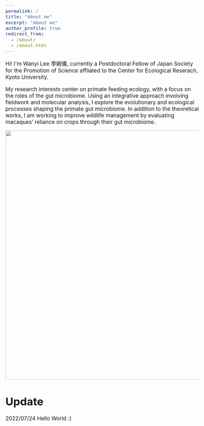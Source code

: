 ```yaml
---
permalink: /
title: "About me"
excerpt: "About me"
author_profile: true
redirect_from: 
  - /about/
  - /about.html
---
```


<style type="text/css">
  body{
  font-size: 13pt;
}
</style>

Hi! I'm Wanyi Lee 李婉儀, currently a Postdoctoral Fellow of Japan Society for the Promotion of Science affliated to the Center for Ecological Reserach, Kyoto University.

My research interests center on primate feeding ecology, with a focus on the roles of the gut microbiome. Using an integrative approach involving fieldwork and molecular analysis, I explore the evolutionary and ecological processes shaping the primate gut microbiome. In addition to the theoretical works, I am working to improve wildlife management by evaluating macaques’ reliance on crops through their gut microbiome.


<img src="./images/DSC05116.JPG" style="width:800px;">

Update
======
2022/07/24  Hello World :)

